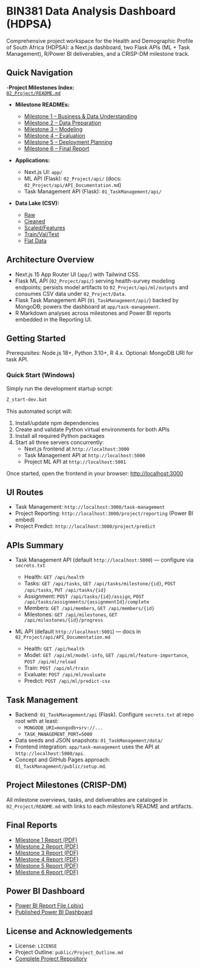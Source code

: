 # BIN381 Data Analysis Dashboard (HDPSA)

Comprehensive project workspace for the Health and Demographic Profile of South Africa (HDPSA): a Next.js dashboard, two Flask APIs (ML + Task Management), R/Power BI deliverables, and a CRISP-DM milestone track.

## Quick Navigation

-**Project Milestones Index:**  
  [`02_Project/README.md`](https://github.com/BeardedSeal77/data-analysis-dashboard/tree/main/02_Project)

- **Milestone READMEs:**
  - [Milestone 1 – Business & Data Understanding](https://github.com/BeardedSeal77/data-analysis-dashboard/tree/main/02_Project/Milestone_1)
  - [Milestone 2 – Data Preparation](https://github.com/BeardedSeal77/data-analysis-dashboard/tree/main/02_Project/Milestone_2)
  - [Milestone 3 – Modeling](https://github.com/BeardedSeal77/data-analysis-dashboard/tree/main/02_Project/Milestone_3)
  - [Milestone 4 – Evaluation](https://github.com/BeardedSeal77/data-analysis-dashboard/tree/main/02_Project/Milestone_4)
  - [Milestone 5 – Deployment Planning](https://github.com/BeardedSeal77/data-analysis-dashboard/tree/main/02_Project/Milestone_5)
  - [Milestone 6 – Final Report](https://github.com/BeardedSeal77/data-analysis-dashboard/tree/main/02_Project/Milestone_6)

- **Applications:**
  - Next.js UI: `app/`
  - ML API (Flask): `02_Project/api/` (docs: `02_Project/api/API_Documentation.md`)
  - Task Management API (Flask): `01_TaskManagement/api/`

- **Data Lake (CSV):**
  - [Raw](https://github.com/BeardedSeal77/data-analysis-dashboard/tree/main/02_Project/Data/01_Raw)
  - [Cleaned](https://github.com/BeardedSeal77/data-analysis-dashboard/tree/main/02_Project/Data/02_Cleaned)
  - [Scaled/Features](https://github.com/BeardedSeal77/data-analysis-dashboard/tree/main/02_Project/Data/03_Scaled)
  - [Train/Val/Test](https://github.com/BeardedSeal77/data-analysis-dashboard/tree/main/02_Project/Data/04_Split)
  - [Flat Data](https://github.com/BeardedSeal77/data-analysis-dashboard/tree/main/02_Project/Data/Flat%20Data)

## Architecture Overview 

- Next.js 15 App Router UI (`app/`) with Tailwind CSS.
- Flask ML API (`02_Project/api/`) serving health-survey modeling endpoints; persists model artifacts to `02_Project/api/ml/outputs` and consumes CSV data under `02_Project/Data`.
- Flask Task Management API (`01_TaskManagement/api/`) backed by MongoDB; powers the dashboard at `app/task-management`.
- R Markdown analyses across milestones and Power BI reports embedded in the Reporting UI.

## Getting Started

Prerequisites: Node.js 18+, Python 3.10+, R 4.x. Optional: MongoDB URI for task API.

### Quick Start (Windows)

Simply run the development startup script:
```bash
Z_start-dev.bat
```

This automated script will:
1. Install/update npm dependencies
2. Create and validate Python virtual environments for both APIs
3. Install all required Python packages
4. Start all three servers concurrently:
   - Next.js frontend at `http://localhost:3000`
   - Task Management API at `http://localhost:5000`
   - Project ML API at `http://localhost:5001`

Once started, open the frontend in your browser: [http://localhost:3000](http://localhost:3000)



## UI Routes

- Task Management: `http://localhost:3000/task-management`
- Project Reporting: `http://localhost:3000/project/reporting` (Power BI embed)
- Project Predict: `http://localhost:3000/project/predict`

## APIs Summary

- Task Management API (default `http://localhost:5000`) — configure via `secrets.txt`
  - Health: `GET /api/health`
  - Tasks: `GET /api/tasks`, `GET /api/tasks/milestone/{id}`, `POST /api/tasks`, `PUT /api/tasks/{id}`
  - Assignment: `POST /api/tasks/{id}/assign`, `POST /api/tasks/assignments/{assignmentId}/complete`
  - Members: `GET /api/members`, `GET /api/members/{id}`
  - Milestones: `GET /api/milestones`, `GET /api/milestones/{id}/progress`

- ML API (default `http://localhost:5001`) — docs in `02_Project/api/API_Documentation.md`
  - Health: `GET /api/health`
  - Model: `GET /api/ml/model-info`, `GET /api/ml/feature-importance`, `POST /api/ml/reload`
  - Train: `POST /api/ml/train`
  - Evaluate: `POST /api/ml/evaluate`
  - Predict: `POST /api/ml/predict-csv`

## Task Management

- Backend: `01_TaskManagement/api` (Flask). Configure `secrets.txt` at repo root with at least:
  - `MONGODB_URI=mongodb+srv://...`
  - `TASK_MANAGEMENT_PORT=5000`
- Data seeds and JSON snapshots: `01_TaskManagement/data/`
- Frontend integration: `app/task-management` uses the API at `http://localhost:5000/api`.
- Concept and GitHub Pages approach: `01_TaskManagement/public/setup.md`.

## Project Milestones (CRISP-DM)

All milestone overviews, tasks, and deliverables are cataloged in `02_Project/README.md` with links to each milestone’s README and artifacts.

## Final Reports

- [Milestone 1 Report (PDF)](https://github.com/BeardedSeal77/data-analysis-dashboard/blob/main/02_Project/Milestone_1/Report/BIN381_Milestone_1_Group_A.pdf)
- [Milestone 2 Report (PDF)](https://github.com/BeardedSeal77/data-analysis-dashboard/blob/main/02_Project/Milestone_2/BIN381_Group_A_Milestone_2.pdf)
- [Milestone 3 Report (PDF)](https://github.com/BeardedSeal77/data-analysis-dashboard/blob/main/02_Project/Milestone_3/BIN381_Group_A_Milestone_3.pdf)
- [Milestone 4 Report (PDF)](https://github.com/BeardedSeal77/data-analysis-dashboard/blob/main/02_Project/Milestone_4/GroupA_Milestone_04.pdf)
- [Milestone 5 Report (PDF)](https://github.com/BeardedSeal77/data-analysis-dashboard/blob/main/02_Project/Milestone_5/Milestone_5_Report.pdf)
- [Milestone 6 Report (PDF)](https://github.com/BeardedSeal77/data-analysis-dashboard/blob/main/02_Project/Milestone_6/BIN381%20Group%20A%20Milestone%206.pdf)

## Power BI Dashboard

- [Power BI Report File (.pbix)](https://github.com/BeardedSeal77/data-analysis-dashboard/blob/main/02_Project/Milestone_6/Bin381%20Project.pbix)
- [Published Power BI Dashboard](https://app.powerbi.com/view?r=eyJrIjoiMWMxNDk0YjAtYjUwNy00OTk4LWJmM2ItOTY1YzM4MmMxYmQ2IiwidCI6ImVhMWE5MDliLTY2MDAtNGEyNS04MmE1LTBjNmVkN2QwNTEzYiIsImMiOjl9)

## License and Acknowledgements

- License: `LICENSE`
- Project Outline: `public/Project_Outline.md`
- [Complete Project Repository](https://github.com/BeardedSeal77/data-analysis-dashboard/tree/main/02_Project)

